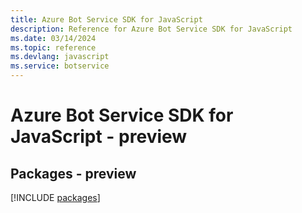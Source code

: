 ```yaml
---
title: Azure Bot Service SDK for JavaScript
description: Reference for Azure Bot Service SDK for JavaScript
ms.date: 03/14/2024
ms.topic: reference
ms.devlang: javascript
ms.service: botservice
---
```

# Azure Bot Service SDK for JavaScript - preview
## Packages - preview
[!INCLUDE [packages](bot-service-index.md)]